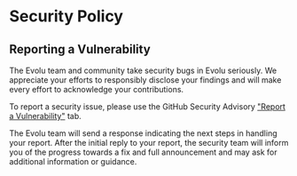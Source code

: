 # Security Policy

## Reporting a Vulnerability

The Evolu team and community take security bugs in Evolu seriously. We appreciate your efforts to responsibly disclose your findings and will make every effort to acknowledge your contributions.

To report a security issue, please use the GitHub Security Advisory ["Report a Vulnerability"](https://github.com/evoluhq/evolu/security/advisories/new) tab.

The Evolu team will send a response indicating the next steps in handling your report. After the initial reply to your report, the security team will inform you of the progress towards a fix and full announcement and may ask for additional information or guidance.
